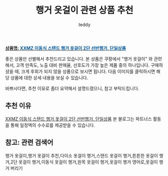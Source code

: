 ﻿---
layout: post
title:  "행거 옷걸이 관련 상품 추천"
author: teddy
categories: [ 가구/인테리어 ]
tags: [행거 옷걸이,행거 옷걸이 추천,다이소 옷걸이 행거,스탠드 옷걸이 행거,튼튼한 옷걸이 행거,2단 옷걸이 행거,이동식 옷걸이 행거,원목 옷걸이 행거,옷걸이 행거 영어로,옷걸이 행거 버리기]
image: https://ads-partners.coupang.com/image1/9_vlGAduXnB2MKDL99_WlrhEfj3MCRfpbDcpCbWKzHgGScD7iKY3r_6sMYqevZZsOWU4OPP0hjZWzdG0NH5cEsmP-xft6XlmO_3tyFq03PRmbRXIsl03ATVowXYCHhkDN5101B23dSv7-jx_EiyRTgcc6E1Itry74oQ7IdXFDyb_3yvkJIuEm3R2pZUvB91NQVh56jXqDYxmnXS_BlG_BWyqsilxoPnvQHeoA8hpcy8KDBZn2I1REsJDGPRdCwZzrbBHgW-PdQOsU1h0qB31TSRikdGhQxqCA1ZVv7JAqEOKc0OyY6U= 
description: "쿠팡에서 행거 옷걸이 관련 상품으로 가장 고객 선호도가 높은 제품 중 하나입니다."
---

<a href="https://link.coupang.com/re/AFFSDP?lptag=AF5673682&pageKey=7512884559&itemId=19688784246&vendorItemId=86792004938&traceid=V0-153-aa39e99f1b48242e&clickBeacon=uT4tsyPTByRdlruH6Li7eYfFumCgoVOM9yACHuYkU7EmrtDzW9rpKiriKdFTMUAIvm%2FpDe3m0qYcU%2FfvDY%2BGPi%2FF0j0IBXIoOdofuI5lo7zD9K7hH7%2Bn3Q1ddd4cfqG58tXJR58YVjKBjLcBPxSTDSFIieNWHdOlHPnAZL0PCVXRGKmSd6Iut2Q651sQjsFRMOwUVRVQH2pBu%2Bsp%2BIrfHxsaiXJsMDi%2F%2BBJzEsLLek0eHZLCIhYd%2FL7woTLknUhf7vwQ4Zmimrhi56PTN8pH0PUJlMx4HjHGme5A1JSi8IScnG%2BuWCZhojbjl1UwJtUewHBdNUfGtWt30s4%2Fea0sZ2MldcljDGtOJ67zWY8pTfCBKGg1jKg%2FetZ2%2BG7GRgY7hnVs%2BEmF%2FPSJRttAYXjBwRAkkrz4ELWOxEzceDKtespaYooBBp1N7QMsdqCN%2FGf8l8zmrs82SR%2F8dc4Ml3JhQts828plcnEcC%2FaZbJCKwK4AW020i%2BfTHXMIsl%2BJLU6shtOuLYypVSCM%2FoERl1YuizldW2n33Z%2BoCC7VKgF3Hnk%2FWTX74woUkO7ky8T1HO5j2hid2y4G4Gv%2BeyFC5cTsTRik8XG7KtnpedTaJ0GXOnFk9UEWq61g5DKYSIVu0k3%2BLidtLI5R8bbliEkvpgvU0Qr9kaCoztoGgAFHh2OPYdGv08YmtZTZgmU7rFv00D1nRd2WpEOvj6QQaekKbElAy6DFHgXhEUBO5VWC1H5ZlhGSkt53VAGkE%2FYvn4FAKpRr25vI5DYLmRRPOMiT2cK86B6DSP%2FQR3TtvfQjjqNUousdcZw5OyoQN6vXsfWm%2B0y3HNh2YBxIQcYbsK71100hQK2ilFOAGrl%2F07sW1m0sfyMhlMLyWkmZtYwdeFmCFQ%2Fo&requestid=20231102082118085250946584&token=31850C%7CMIXED"><b>상품명: <font color='#01579B'>XXMZ 이동식 스탠드 행거 옷걸이 2단 선반행거, 단일상품</font></b></a>

좋은 상품만 선별해서 추천드리고 있습니다.
본 상품은 쿠팡에서 "행거 옷걸이" 와 관련해서, 고객 만족도, 노출 대비 판매율, 선호도가 가장 높은 제품 중의 하나입니다.
구매하셨을 때, 크게 후회가 되지 않을 상품으로 보시면 됩니다. 
다음 이미지를 클릭하시면 해당 상품에 대한 상세 내용을 보실 수 있습니다.

바쁘시다면, 추천 이유로 좀더 요약해서 설명드렸으니, 참고 부탁드립니다.

## 추천 이유 

<a href="https://link.coupang.com/re/AFFSDP?lptag=AF5673682&pageKey=7512884559&itemId=19688784246&vendorItemId=86792004938&traceid=V0-153-aa39e99f1b48242e&clickBeacon=uT4tsyPTByRdlruH6Li7eYfFumCgoVOM9yACHuYkU7EmrtDzW9rpKiriKdFTMUAIvm%2FpDe3m0qYcU%2FfvDY%2BGPi%2FF0j0IBXIoOdofuI5lo7zD9K7hH7%2Bn3Q1ddd4cfqG58tXJR58YVjKBjLcBPxSTDSFIieNWHdOlHPnAZL0PCVXRGKmSd6Iut2Q651sQjsFRMOwUVRVQH2pBu%2Bsp%2BIrfHxsaiXJsMDi%2F%2BBJzEsLLek0eHZLCIhYd%2FL7woTLknUhf7vwQ4Zmimrhi56PTN8pH0PUJlMx4HjHGme5A1JSi8IScnG%2BuWCZhojbjl1UwJtUewHBdNUfGtWt30s4%2Fea0sZ2MldcljDGtOJ67zWY8pTfCBKGg1jKg%2FetZ2%2BG7GRgY7hnVs%2BEmF%2FPSJRttAYXjBwRAkkrz4ELWOxEzceDKtespaYooBBp1N7QMsdqCN%2FGf8l8zmrs82SR%2F8dc4Ml3JhQts828plcnEcC%2FaZbJCKwK4AW020i%2BfTHXMIsl%2BJLU6shtOuLYypVSCM%2FoERl1YuizldW2n33Z%2BoCC7VKgF3Hnk%2FWTX74woUkO7ky8T1HO5j2hid2y4G4Gv%2BeyFC5cTsTRik8XG7KtnpedTaJ0GXOnFk9UEWq61g5DKYSIVu0k3%2BLidtLI5R8bbliEkvpgvU0Qr9kaCoztoGgAFHh2OPYdGv08YmtZTZgmU7rFv00D1nRd2WpEOvj6QQaekKbElAy6DFHgXhEUBO5VWC1H5ZlhGSkt53VAGkE%2FYvn4FAKpRr25vI5DYLmRRPOMiT2cK86B6DSP%2FQR3TtvfQjjqNUousdcZw5OyoQN6vXsfWm%2B0y3HNh2YBxIQcYbsK71100hQK2ilFOAGrl%2F07sW1m0sfyMhlMLyWkmZtYwdeFmCFQ%2Fo&requestid=20231102082118085250946584&token=31850C%7CMIXED">XXMZ 이동식 스탠드 행거 옷걸이 2단 선반행거, 단일상품</a>
본 블로그는 파트너스 활동을 통해 일정액의 수수료를 제공받을 수 있습니다.

## 참고: 관련 검색어    
행거 옷걸이,행거 옷걸이 추천,다이소 옷걸이 행거,스탠드 옷걸이 행거,튼튼한 옷걸이 행거,2단 옷걸이 행거,이동식 옷걸이 행거,원목 옷걸이 행거,옷걸이 행거 영어로,옷걸이 행거 버리기